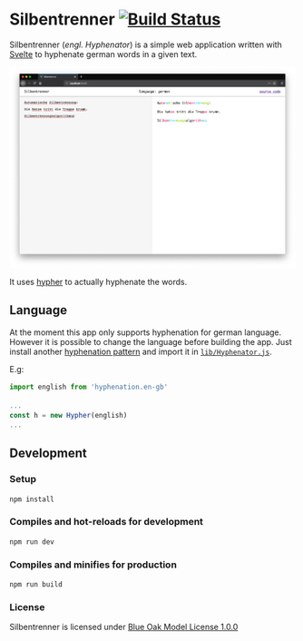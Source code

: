 # Silbentrenner [![Build Status](https://travis-ci.com/jdoubleu/Silbentrenner.svg?branch=master)](https://travis-ci.com/jdoubleu/Silbentrenner)
Silbentrenner (*engl. Hyphenator*) is a simple web application written with [Svelte](https://svelte.dev) to hyphenate german words in a given text.

![Screenshot](./screenshot.png)

It uses [hypher](https://github.com/bramstein/hypher/) to actually hyphenate the words.

## Language
At the moment this app only supports hyphenation for german language.
However it is possible to change the language before building the app.
Just install another [hyphenation pattern](https://github.com/bramstein/hyphenation-patterns) and import it in [`lib/Hyphenator.js`](./src/lib/Hyphenator.js).

E.g:
```javascript
import english from 'hyphenation.en-gb'

...
const h = new Hypher(english)
...
```

## Development
### Setup
```
npm install
```

### Compiles and hot-reloads for development
```
npm run dev
```

### Compiles and minifies for production
```
npm run build
```

### License
Silbentrenner is licensed under [Blue Oak Model License 1.0.0](./LICENSE)
